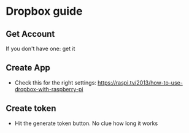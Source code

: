 # Dropbox guide

## Get Account
If you don't have one: get it

## Create App
- Check this for the right settings: https://raspi.tv/2013/how-to-use-dropbox-with-raspberry-pi

## Create token
- Hit the generate token button. No clue how long it works